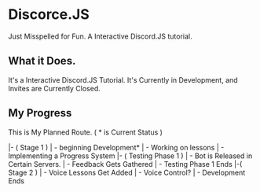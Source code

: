 # Discorce.JS
Just Misspelled for Fun. A Interactive Discord.JS tutorial.

## What it Does.
It's a Interactive Discord.JS Tutorial.
It's Currently in Development, and Invites are Currently Closed.

## My Progress
This is My Planned Route.
( * is Current Status )

|- ( Stage 1 )
| - beginning Development*
| - Working on lessons
| - Implementing a Progress System
|- ( Testing Phase 1 )
| - Bot is Released in Certain Servers.
| - Feedback Gets Gathered
| - Testing Phase 1 Ends
|-( Stage 2 )
| - Voice Lessons Get Added
| - Voice Control?
| - Development Ends
